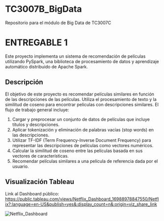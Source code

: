 # TC3007B_BigData
Repositorio para el módulo de Big Data de TC3007C

# ENTREGABLE 1
Este proyecto implementa un sistema de recomendación de películas utilizando PySpark, una biblioteca de procesamiento de datos y aprendizaje automático distribuido de Apache Spark.
## Descripción
El objetivo de este proyecto es recomendar películas similares en función de las descripciones de las películas. Utiliza el procesamiento de texto y la similitud de coseno para encontrar películas con descripciones similares. El flujo de trabajo general incluye:

1. Cargar y preprocesar un conjunto de datos de películas que incluye títulos y descripciones.
2. Aplicar tokenización y eliminación de palabras vacías (stop words) en las descripciones.
3. Utilizar TF-IDF (Term Frequency-Inverse Document Frequency) para representar las descripciones de películas como vectores numéricos.
4. Calcular la similitud de coseno entre las películas basada en sus vectores de características.
5. Recomendar películas similares a una película de referencia dada por el usuario.

## Visualización Tableau
Link al Dashboard público: https://public.tableau.com/views/Netflix_Dashboard_16988978847550/Netflix?:language=en-US&publish=yes&:display_count=n&:origin=viz_share_link

![Netflix_Dashboard](https://github.com/Caceres-A01706972/TC3007B_BigData/assets/83652905/8a8518c2-f7df-43ca-959d-7ff309752dce)
